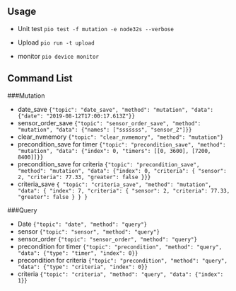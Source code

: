 ## Usage
* Unit test
    ```pio test -f mutation -e node32s --verbose```
    
*  Upload
    ```pio run -t upload```
    
* monitor
    ```pio device monitor```

## Command List
###Mutation
* date_save 
    ```{"topic": "date_save", "method": "mutation", "data": {"date": "2019-08-12T17:00:17.613Z"}}```
* sensor_order_save 
    ```{"topic": "sensor_order_save", "method": "mutation", "data": {"names": ["sssssss", "sensor_2"]}}```
* clear_nvmemory 
    ```{"topic": "clear_nvmemory", "method": "mutation"}```
* precondition_save for timer
    ```{"topic": "precondition_save", "method": "mutation", "data": {"index": 0, "timers": [[0, 3600], [7200, 8400]]}}```
* precondition_save for criteria
    ```{"topic": "precondition_save", "method": "mutation", "data": {"index": 0, "criteria": { "sensor": 2, "criteria": 77.33, "greater": false }}}```
* criteria_save 
    ```{ "topic": "criteria_save", "method": "mutation", "data": { "index": 7, "criteria": { "sensor": 2, "criteria": 77.33, "greater": false } } }```


###Query
* Date ```{"topic": "date", "method": "query"}```    
* sensor ```{"topic": "sensor", "method": "query"}```
* sensor_order ```{"topic": "sensor_order", "method": "query"}```
* precondition for timer ```{"topic": "precondition", "method": "query", "data": {"type": "timer", "index": 0}}```
* precondition for criteria ```{"topic": "precondition", "method": "query", "data": {"type": "criteria", "index": 0}}```
* criteria ```{"topic": "criteria", "method": "query", "data": {"index": 1}}```